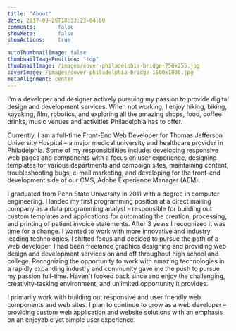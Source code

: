 ```yaml
---
title: "About"
date: 2017-09-26T18:33:23-04:00
comments:       false
showMeta:       false
showActions:    true

autoThumbnailImage: false
thumbnailImagePosition: "top"
thumbnailImage: /images/cover-philadelphia-bridge-750x255.jpg
coverImage: /images/cover-philadelphia-bridge-1500x1000.jpg
metaAlignment: center
---
```


I'm a developer and designer actively pursuing my passion to provide digital design and development services. When not working, I enjoy hiking, biking, kayaking, film, robotics, and exploring all the amazing shops, food, coffee drinks, music venues and activities Philadelphia has to offer.

Currently, I am a full-time Front-End Web Developer for Thomas Jefferson University Hospital &ndash; a major medical university and healthcare provider in Philadelphia. Some of my responsibilities include: developing responsive web pages and components with a focus on user experience, designing templates for various departments and campaign sites, maintaining content, troubleshooting bugs, e-mail marketing, and developing for the front-end development side of our CMS, Adobe Experience Manager (AEM).

I graduated from Penn State University in 2011 with a degree in computer engineering. I landed my first programming position at a direct mailing company as a data programming analyst &ndash; responsible for building out custom templates and applications for automating the creation, processing, and printing of patient invoice statements. After 3 years I recognized it was time for a change. I wanted to work with more innovative and industry leading technologies. I shifted focus and decided to pursue the path of a web developer. I had been freelance graphics designing and providing web design and development services on and off throughout high school and college. Recognizing the opportunity to work with amazing technologies in a rapidly expanding industry and community gave me the push to pursue my passion full-time. Haven't looked back since and enjoy the challenging, creativity-tasking environment, and unlimited opportunity it provides.

I primarily work with building out responsive and user friendly web components and web sites. I plan to continue to grow as a web developer &ndash; providing custom web application and website solutions with an emphasis on an enjoyable yet simple user experience.
